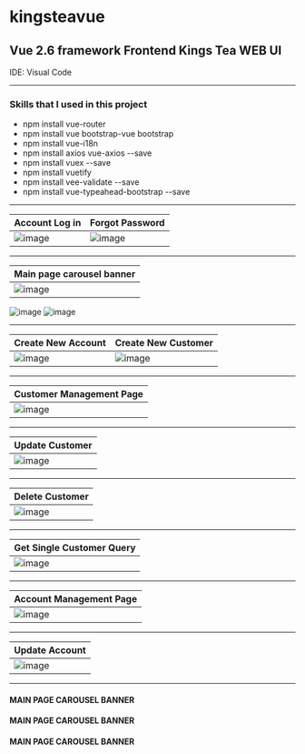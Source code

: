 # kingsteavue


<H2> Vue 2.6 framework Frontend Kings Tea WEB UI</H2>
IDE: Visual Code

<HR>

<H3>Skills that I used in this project</H3>
  
- npm install vue-router
- npm install vue bootstrap-vue bootstrap
- npm install vue-i18n
- npm install axios vue-axios --save
- npm install vuex --save
- npm install vuetify
- npm install vee-validate --save
- npm install vue-typeahead-bootstrap --save


<HR>
  
| Account Log in | Forgot Password |
| ------ | ------ |
| ![image](https://user-images.githubusercontent.com/40432032/156097083-4921eb29-69ef-4845-90e4-07db8abc22fe.png) |  ![image](https://user-images.githubusercontent.com/40432032/156097187-5c49d5f7-740b-4b17-b792-0435677b8618.png)  |
  
<HR>
   
| Main page carousel banner |
| ------ |
| ![image](https://user-images.githubusercontent.com/40432032/155998820-0e593591-497c-4b10-8fa8-c49be10a1507.png)
  ![image](https://user-images.githubusercontent.com/40432032/155998974-794ed584-6f45-4e21-ac71-a85826e4a4f4.png)
  ![image](https://user-images.githubusercontent.com/40432032/155999172-4b26b000-cefa-4960-aed1-c865a991a167.png)

<HR>

| Create New Account | Create New Customer |
| ------ | ------ |
| ![image](https://user-images.githubusercontent.com/40432032/156096690-7527f982-b90f-4fcf-9163-42393cbfa16c.png) |  ![image](https://user-images.githubusercontent.com/40432032/156096598-4fdf4827-5605-491f-b65b-10fc81084f8c.png)  |
  
<HR>
 
| Customer Management Page |
| ------ |
| ![image](https://user-images.githubusercontent.com/40432032/155997198-3f22d338-350f-4e52-9eb0-07a3226fe9a5.png) | 

<HR>
  
| Update Customer |
| ------ |
| ![image](https://user-images.githubusercontent.com/40432032/155997336-352db9e1-0f32-4a23-af18-8e02d3d18e77.png) | 
  
<HR>
  
| Delete Customer |
| ------ |
| ![image](https://user-images.githubusercontent.com/40432032/155997500-cc230912-4eb0-4cdf-b95e-c3d88ce6ee16.png) | 
  
<HR>
  
| Get Single Customer Query |
| ------ |
| ![image](https://user-images.githubusercontent.com/40432032/156097786-1483109e-3186-4d2c-afc8-cf143980ca68.png) | 

<HR>
 
| Account Management Page |
| ------ |
| ![image](https://user-images.githubusercontent.com/40432032/156098809-a46a969d-6bac-430c-9480-64c69f95789c.png) | 

<HR>
  
   
| Update Account |
| ------ |
| ![image](https://user-images.githubusercontent.com/40432032/156098896-5b68bec6-1b0e-445b-8faa-31164d4e90ab.png) | 

<HR>
  



  
  
<H4>MAIN PAGE CAROUSEL BANNER</H4>
<H4>MAIN PAGE CAROUSEL BANNER</H4>
<H4>MAIN PAGE CAROUSEL BANNER</H4>
